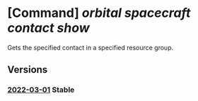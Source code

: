 # [Command] _orbital spacecraft contact show_

Gets the specified contact in a specified resource group.

## Versions

### [2022-03-01](/Resources/mgmt-plane/L3N1YnNjcmlwdGlvbnMve30vcmVzb3VyY2Vncm91cHMve30vcHJvdmlkZXJzL21pY3Jvc29mdC5vcmJpdGFsL3NwYWNlY3JhZnRzL3t9L2NvbnRhY3RzL3t9/2022-03-01.xml) **Stable**

<!-- mgmt-plane /subscriptions/{}/resourcegroups/{}/providers/microsoft.orbital/spacecrafts/{}/contacts/{} 2022-03-01 -->

